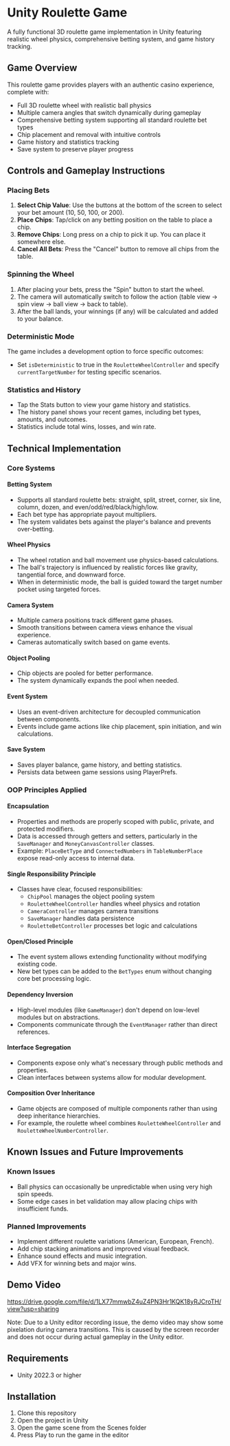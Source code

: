 # Unity Roulette Game

A fully functional 3D roulette game implementation in Unity featuring realistic wheel physics, comprehensive betting system, and game history tracking.

## Game Overview

This roulette game provides players with an authentic casino experience, complete with:
- Full 3D roulette wheel with realistic ball physics
- Multiple camera angles that switch dynamically during gameplay
- Comprehensive betting system supporting all standard roulette bet types
- Chip placement and removal with intuitive controls
- Game history and statistics tracking
- Save system to preserve player progress

## Controls and Gameplay Instructions

### Placing Bets
1. **Select Chip Value**: Use the buttons at the bottom of the screen to select your bet amount (10, 50, 100, or 200).
2. **Place Chips**: Tap/click on any betting position on the table to place a chip.
3. **Remove Chips**: Long press on a chip to pick it up. You can place it somewhere else.
4. **Cancel All Bets**: Press the "Cancel" button to remove all chips from the table.

### Spinning the Wheel
1. After placing your bets, press the "Spin" button to start the wheel.
2. The camera will automatically switch to follow the action (table view → spin view → ball view → back to table).
3. After the ball lands, your winnings (if any) will be calculated and added to your balance.

### Deterministic Mode
The game includes a development option to force specific outcomes:
- Set `isDeterministic` to true in the `RouletteWheelController` and specify `currentTargetNumber` for testing specific scenarios.

### Statistics and History
- Tap the Stats button to view your game history and statistics.
- The history panel shows your recent games, including bet types, amounts, and outcomes.
- Statistics include total wins, losses, and win rate.

## Technical Implementation

### Core Systems

#### Betting System
- Supports all standard roulette bets: straight, split, street, corner, six line, column, dozen, and even/odd/red/black/high/low.
- Each bet type has appropriate payout multipliers.
- The system validates bets against the player's balance and prevents over-betting.

#### Wheel Physics
- The wheel rotation and ball movement use physics-based calculations.
- The ball's trajectory is influenced by realistic forces like gravity, tangential force, and downward force.
- When in deterministic mode, the ball is guided toward the target number pocket using targeted forces.

#### Camera System
- Multiple camera positions track different game phases.
- Smooth transitions between camera views enhance the visual experience.
- Cameras automatically switch based on game events.

#### Object Pooling
- Chip objects are pooled for better performance.
- The system dynamically expands the pool when needed.

#### Event System
- Uses an event-driven architecture for decoupled communication between components.
- Events include game actions like chip placement, spin initiation, and win calculations.

#### Save System
- Saves player balance, game history, and betting statistics.
- Persists data between game sessions using PlayerPrefs.

### OOP Principles Applied

#### Encapsulation
- Properties and methods are properly scoped with public, private, and protected modifiers.
- Data is accessed through getters and setters, particularly in the `SaveManager` and `MoneyCanvasController` classes.
- Example: `PlaceBetType` and `ConnectedNumbers` in `TableNumberPlace` expose read-only access to internal data.

#### Single Responsibility Principle
- Classes have clear, focused responsibilities:
  - `ChipPool` manages the object pooling system
  - `RouletteWheelController` handles wheel physics and rotation
  - `CameraController` manages camera transitions
  - `SaveManager` handles data persistence
  - `RouletteBetController` processes bet logic and calculations

#### Open/Closed Principle
- The event system allows extending functionality without modifying existing code.
- New bet types can be added to the `BetTypes` enum without changing core bet processing logic.

#### Dependency Inversion
- High-level modules (like `GameManager`) don't depend on low-level modules but on abstractions.
- Components communicate through the `EventManager` rather than direct references.

#### Interface Segregation
- Components expose only what's necessary through public methods and properties.
- Clean interfaces between systems allow for modular development.

#### Composition Over Inheritance
- Game objects are composed of multiple components rather than using deep inheritance hierarchies.
- For example, the roulette wheel combines `RouletteWheelController` and `RouletteWheelNumberController`.

## Known Issues and Future Improvements

### Known Issues
- Ball physics can occasionally be unpredictable when using very high spin speeds.
- Some edge cases in bet validation may allow placing chips with insufficient funds.

### Planned Improvements
- Implement different roulette variations (American, European, French).
- Add chip stacking animations and improved visual feedback.
- Enhance sound effects and music integration.
- Add VFX for winning bets and major wins.


## Demo Video

https://drive.google.com/file/d/1LX77mmwbZ4uZ4PN3Hr1KQK18yRJCroTH/view?usp=sharing

Note: Due to a Unity editor recording issue, the demo video may show some pixelation during camera transitions. This is caused by the screen recorder and does not occur during actual gameplay in the Unity editor.

## Requirements

- Unity 2022.3 or higher

## Installation

1. Clone this repository
2. Open the project in Unity
3. Open the game scene from the Scenes folder
4. Press Play to run the game in the editor
